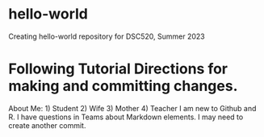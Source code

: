 # hello-world
Creating hello-world repository for DSC520, Summer 2023
# Following Tutorial Directions for making and committing changes.
About Me:
	1) Student
	2) Wife
	3) Mother
	4) Teacher
I am new to Github and R. I have questions in Teams about Markdown elements. I may need to create another commit.

